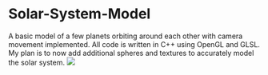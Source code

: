# Solar-System-Model
A basic model of a few planets orbiting around each other with camera movement implemented. All code is written in C++ using OpenGL and GLSL. My plan is to now add additional spheres and textures to accurately model the solar system.
![](SolarSystem3.gif)
